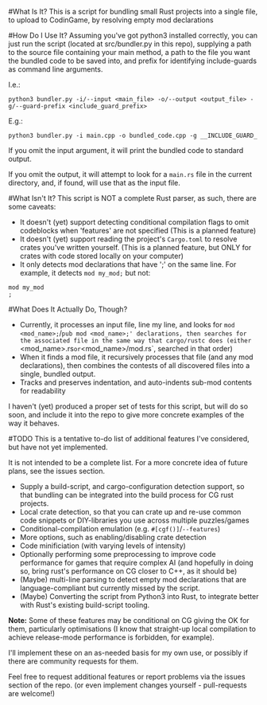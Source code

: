 #What Is It?
This is a script for bundling small Rust projects into a single file, to upload to CodinGame, by resolving empty mod declarations

#How Do I Use It?
Assuming you've got python3 installed correctly, you can just run the script (located at src/bundler.py in this repo), supplying a path to the source file containing your main method, a path to the file you want the bundled code to be saved into, and prefix for identifying include-guards as command line arguments.

I.e.:

```
python3 bundler.py -i/--input <main_file> -o/--output <output_file> -g/--guard-prefix <include_guard_prefix>
```
    
E.g.:

```
python3 bundler.py -i main.cpp -o bundled_code.cpp -g __INCLUDE_GUARD_
```

If you omit the input argument, it will print the bundled code to standard output.

If you omit the output, it will attempt to look for a `main.rs` file in the current directory, and, if found, will use that as the input file.

#What Isn't It?
This script is NOT a complete Rust parser, as such, there are some caveats:
- It doesn't (yet) support detecting conditional compilation flags to omit codeblocks when 'features' are not specified (This is a planned feature)
- It doesn't (yet) support reading the project's `Cargo.toml` to resolve crates you've written yourself. (This is a planned feature, but ONLY for crates with code stored locally on your computer)
- It only detects mod declarations that have ';' on the same line. For example, it detects `mod my_mod;` but not:
```
mod my_mod
;
```

#What Does It Actually Do, Though?
- Currently, it processes an input file, line my line, and looks for `mod <mod_name>;`/`pub mod <mod_name>;' declarations, then searches for the associated file in the same way that cargo/rustc does (either `<mod_name>.rs` or `<mod_name>/mod.rs`, searched in that order)
- When it finds a mod file, it recursively processes that file (and any mod declarations), then combines the contests of all discovered files into a single, bundled output.
- Tracks and preserves indentation, and auto-indents sub-mod contents for readability 

I haven't (yet) produced a proper set of tests for this script, but will do so soon, and include it into the repo to give more concrete examples of the way it behaves.

#TODO
This is a tentative to-do list of additional features I've considered, but have not yet implemented.

It is not intended to be a complete list. For a more concrete idea of future plans, see the issues section.
- Supply a build-script, and cargo-configuration detection support, so that bundling can be integrated into the build process for CG rust projects.
- Local crate detection, so that you can crate up and re-use common code snippets or DIY-libraries you use across multiple puzzles/games
- Conditional-compilation emulation (e.g. `#[cgf()]`/`--features`)
- More options, such as enabling/disabling crate detection
- Code minificiation (with varying levels of intensity)
- Optionally performing some preprocessing to improve code performance for games that require complex AI (and hopefully in doing so, bring rust's performance on CG closer to C++, as it should be)
- (Maybe) multi-line parsing to detect empty mod declarations that are language-compliant but currently missed by the script.
- (Maybe) Converting the script from Python3 into Rust, to integrate better with Rust's existing build-script tooling.

__Note:__ Some of these features may be conditional on CG giving the OK for them, particularly optimisations (I know that straight-up local compilation to achieve release-mode performance is forbidden, for example).

I'll implement these on an as-needed basis for my own use, or possibly if there are community requests for them.

Feel free to request additional features or report problems via the issues section of the repo. (or even implement changes yourself - pull-requests are welcome!)
